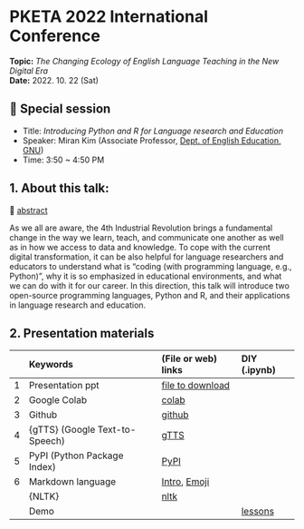 # PKETA 2022 International Conference
**Topic:** _The Changing Ecology of English Language Teaching in the New Digital Era_  
**Date:** 2022. 10. 22 (Sat)


## 🔹 Special session
* Title: _Introducing Python and R for Language research and Education_
* Speaker: Miran Kim (Associate Professor, [Dept. of English Education, GNU](https://englishedu.gnu.ac.kr/englishedu/main.do))
* Time: 3:50 ~ 4:50 PM

## 1. About this talk: 
🔎 [abstract](https://github.com/MK316/pketa22/blob/main/abstract.pdf)

As we all are aware, the 4th Industrial Revolution brings a fundamental change in the way we learn, teach, and communicate one another as well as in how we access to data and knowledge. To cope with the current digital transformation, it can be also helpful for language researchers and educators to understand what is “coding (with programming language, e.g., Python)”, why it is so emphasized in educational environments, and what we can do with it for our career. In this direction, this talk will introduce two open-source programming languages, Python and R, and their applications in language research and education.  

## 2. Presentation materials

| | Keywords  | (File or web) links  | DIY (.ipynb)  |
|:--:|:---|:---|:---|
|1 | Presentation ppt  | [file to download]()  |   |
|2 | Google Colab  | [colab](https://colab.research.google.com/)  |   |
|3 | Github  | [github](https://github.com/)  |   |
|4 | {gTTS} (Google Text-to-Speech)  | [gTTS](https://pypi.org/project/gTTS/)  |   |
|5 | PyPI (Python Package Index)| [PyPI](https://pypi.org/) | |
|6| Markdown language | [Intro](https://colab.research.google.com/notebooks/markdown_guide.ipynb), [Emoji](https://gist.github.com/rxaviers/7360908) | |
| | {NLTK} | [nltk](https://www.nltk.org/)| | 
| | Demo | |[lessons](https://github.com/MK316/pketa22/blob/main/Demo_lessons.ipynb)|




